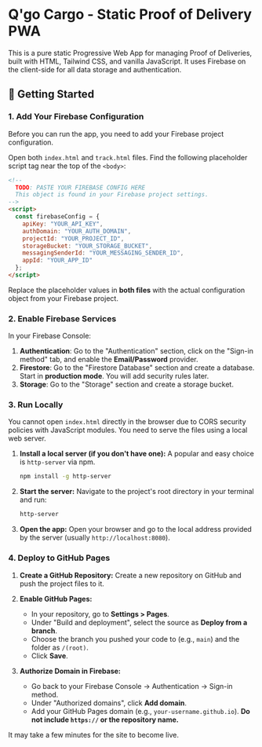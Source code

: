 # Q'go Cargo - Static Proof of Delivery PWA

This is a pure static Progressive Web App for managing Proof of Deliveries, built with HTML, Tailwind CSS, and vanilla JavaScript. It uses Firebase on the client-side for all data storage and authentication.

## 🚀 Getting Started

### 1. Add Your Firebase Configuration

Before you can run the app, you need to add your Firebase project configuration.

Open both `index.html` and `track.html` files. Find the following placeholder script tag near the top of the `<body>`:

```html
<!-- 
  TODO: PASTE YOUR FIREBASE CONFIG HERE 
  This object is found in your Firebase project settings.
-->
<script>
  const firebaseConfig = {
    apiKey: "YOUR_API_KEY",
    authDomain: "YOUR_AUTH_DOMAIN",
    projectId: "YOUR_PROJECT_ID",
    storageBucket: "YOUR_STORAGE_BUCKET",
    messagingSenderId: "YOUR_MESSAGING_SENDER_ID",
    appId: "YOUR_APP_ID"
  };
</script>
```

Replace the placeholder values in **both files** with the actual configuration object from your Firebase project.

### 2. Enable Firebase Services

In your Firebase Console:

1.  **Authentication**: Go to the "Authentication" section, click on the "Sign-in method" tab, and enable the **Email/Password** provider.
2.  **Firestore**: Go to the "Firestore Database" section and create a database. Start in **production mode**. You will add security rules later.
3.  **Storage**: Go to the "Storage" section and create a storage bucket.

### 3. Run Locally

You cannot open `index.html` directly in the browser due to CORS security policies with JavaScript modules. You need to serve the files using a local web server.

1.  **Install a local server (if you don't have one):**
    A popular and easy choice is `http-server` via npm.
    ```bash
    npm install -g http-server
    ```

2.  **Start the server:**
    Navigate to the project's root directory in your terminal and run:
    ```bash
    http-server
    ```

3.  **Open the app:**
    Open your browser and go to the local address provided by the server (usually `http://localhost:8080`).

### 4. Deploy to GitHub Pages

1.  **Create a GitHub Repository:**
    Create a new repository on GitHub and push the project files to it.

2.  **Enable GitHub Pages:**
    - In your repository, go to **Settings > Pages**.
    - Under "Build and deployment", select the source as **Deploy from a branch**.
    - Choose the branch you pushed your code to (e.g., `main`) and the folder as `/(root)`.
    - Click **Save**.

3.  **Authorize Domain in Firebase:**
    - Go back to your Firebase Console -> Authentication -> Sign-in method.
    - Under "Authorized domains", click **Add domain**.
    - Add your GitHub Pages domain (e.g., `your-username.github.io`). **Do not include `https://` or the repository name.**

It may take a few minutes for the site to become live.

